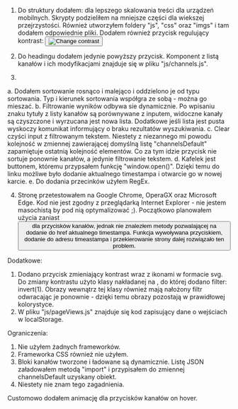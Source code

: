 1. Do struktury dodałem:
    <meta name="viewport" content="width=device-width, initial-scale=1">
dla lepszego skalowania treści dla urządzeń mobilnych. Skrypty podzieliłem na mniejsze części dla wiekszej przejrzystości. Również utworzyłem foldery "js", "css" oraz "imgs" i tam dodałem odpowiednie pliki.
Dodałem również przycisk regulujący kontrast:
    <button class="button button--contrast" onclick="contrast()">
        <img class="contrast__img" src="imgs/dark.svg" alt="Change contrast">
    </button>

2. Do headingu dodałem jedynie powyższy przycisk. Komponent z listą kanałów i ich modyfikacjami znajduje się w pliku "js/channels.js".

3.
a. Dodałem sortowanie rosnąco i malejąco i oddzielono je od typu sortowania. Typ i kierunek sortowania współgra ze sobą - można go mieszać.
b. Filtrowanie wyników odbywa sie dynamicznie. Po wpisaniu znaku tytuły z listy kanałów są porównywane z inputem, widoczne kanały są czyszczone i wyrzucana jest nowa lista. Dodatkowe jeśli lista jest pusta wyskoczy komunikat informujący o braku rezultatów wyszukiwania.
c. Clear czyści input z filtrowanym tekstem. Niestety z niezannego mi powodu kolejność w zmiennej zawierającej domyślną listę "channelsDefault" zapamiętuje ostatnią kolejność elementów. Co za tym idzie przycisk nie sortuje ponownie kanałów, a jedynie filtrowanie tekstem.
d. Kafelek jest buttonem, któremu przypsałem funkcję "window.open()". Dzięki temu do linku możliwe było dodanie aktualnego timestampa i otwarcie go w nowej karcie.
e. Do dodania przecinków użyłem RegEx.

4. Stronę przetestowałem na Google Chrome, OperaGX oraz Microsoft Edge. Kod nie jest zgodny z przeglądarką Internet Explorer - nie jestem masochistą by pod nią optymalizować ;).
Początkowo planowałem użycia <a> zaniast <button> dla przycisków kanałów, jednak nie znalezłem metody pozwalającej na dodanie do href aktualnego timestampa. Funkcja wywoływana przyciskiem, dodanie do adresu timeastampa i przekierowanie strony dalej rozwiązało ten problem.

Dodatkowe:
1. Dodano przycisk zmieniający kontrast wraz z ikonami w formacie svg. Do zmiany kontrastu użyto klasy nakładanej na <body>, do której dodano filter: invert(1). Obrazy wewnątrz tej klasy również mają nałożony filtr odwracając je ponownie - dzięki temu obrazy pozostają w prawidłowej kolorystyce.
2. W pliku "js/pageViews.js" znajduje się kod zapisujący dane o wejściach w localStorage.

Ograniczenia:
1. Nie użyłem żadnych frameworków.
2. Frameworka CSS również nie użyłem.
3. Bloki kanałów tworzone i ładowane są dynamicznie. Listę JSON załadowałem metodą "import" i przypisałem do zmiennej channelsDefault uzyskany obiekt.
4. Niestety nie znam tego zagadnienia.

Customowo dodałem animację dla przycisków kanałów on hover.